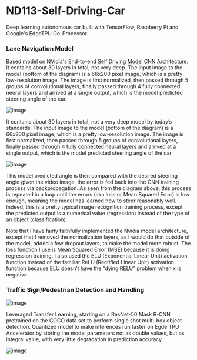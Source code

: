 # ND113-Self-Driving-Car
Deep learning autonomous car built with TensorFlow, Raspberry Pi and Google's EdgeTPU Co-Processor.

### Lane Navigation Model
Based model on NVidia's [End-to-end Self Driving Model](https://arxiv.org/abs/1604.07316) CNN Architecture. It contains about 30 layers in total, not very deep. The input image to the model (bottom of the diagram) is a 66x200 pixel image, which is a pretty low-resolution image. The image is first normalized, then passed through 5 groups of convolutional layers, finally passed through 4 fully connected neural layers and arrived at a single output, which is the model predicted steering angle of the car.

![image](https://user-images.githubusercontent.com/31896767/133017275-c45fe277-40ea-4abe-a91f-c8ffaf37fbd8.png)

It contains about 30 layers in total, not a very deep model by today’s standards. The input image to the model (bottom of the diagram) is a 66x200 pixel image, which is a pretty low-resolution image. The image is first normalized, then passed through 5 groups of convolutional layers, finally passed through 4 fully connected neural layers and arrived at a single output, which is the model predicted steering angle of the car.

![image](https://user-images.githubusercontent.com/31896767/133017260-e96d71d2-6fdf-4289-b52e-df63da5496ec.png)

This model predicted angle is then compared with the desired steering angle given the video image, the error is fed back into the CNN training process via backpropagation. As seen from the diagram above, this process is repeated in a loop until the errors (aka loss or Mean Squared Error) is low enough, meaning the model has learned how to steer reasonably well. Indeed, this is a pretty typical image recognition training process, except the predicted output is a numerical value (regression) instead of the type of an object (classification).

Note that I have fairly faithfully implemented the Nvidia model architecture, except that I removed the normalization layers, as I would do that outside of the model, added a few dropout layers, to make the model more robust. The loss function I use is Mean Squared Error (MSE) because it is doing regression training. I also used the ELU (Exponential Linear Unit) activation function instead of the familiar ReLU (Rectified Linear Unit) activation function because ELU doesn’t have the “dying RELU” problem when x is negative.


### Traffic Sign/Pedestrian Detection and Handling

![image](https://user-images.githubusercontent.com/31896767/133017306-d37053b4-d772-485c-86b5-80bc5cdfcbb4.png)

Leveraged Transfer Learning, starting on a ResNet-50 Mask R-CNN pretrained on the COCO data set to perform single shot multi-box object detection. Quantized model to make inferences run faster on Egde TPU Accelerator by storing the model parameters not as double values, but as integral value, with very little degradation in prediction accuracy.

![image](https://user-images.githubusercontent.com/31896767/133017211-24b2ab4b-b91a-497b-9cf7-6fdf543c1f1f.png)
